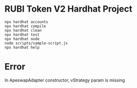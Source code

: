 # RUBI Token V2 Hardhat Project

```shell
npx hardhat accounts
npx hardhat compile
npx hardhat clean
npx hardhat test
npx hardhat node
node scripts/sample-script.js
npx hardhat help
```

# Error

In ApeswapAdapter constructor, vStrategy param is missing
